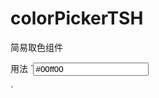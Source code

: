# colorPickerTSH
简易取色组件

用法
`<input type="text" value="#00ff00" id="inputText"/>
<script>
    var colorpicker = new ColorPickerTSH("#inputText",onChange);
    function onChange(color){
        console.log(color);
        //colorpicker.setColor(color.hex,color.alpha)
    }
    colorpicker.setColor("#00ff00",0.1);
</script>`